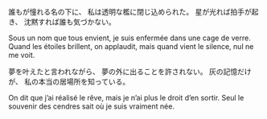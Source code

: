 誰もが憧れる名の下に、
私は透明な檻に閉じ込められた。
星が光れば拍手が起き、
沈黙すれば誰も気づかない。

Sous un nom que tous envient,
je suis enfermée dans une cage de verre.
Quand les étoiles brillent, on applaudit,
mais quand vient le silence, nul ne me voit.

夢を叶えたと言われながら、
夢の外に出ることを許されない。
灰の記憶だけが、
私の本当の居場所を知っている。

On dit que j’ai réalisé le rêve,
mais je n’ai plus le droit d’en sortir.
Seul le souvenir des cendres
sait où je suis vraiment née.
